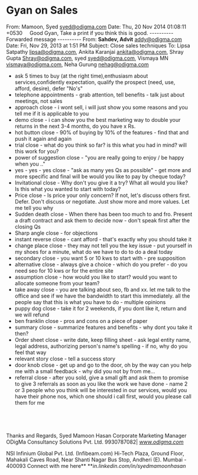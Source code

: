 # Gyan on Sales

From: Mamoon, Syed <syed@odigma.com>
Date: Thu, 20 Nov 2014 01:08:11 +0530 
 
 
Good Gyan,
Take a print if you think this is good.
---------- Forwarded message ----------
From: **Sahdev, Advit** <addy@odigma.com>
Date: Fri, Nov 29, 2013 at 1:51 PM
Subject: Close sales techniques
To: Lipsa Satpathy <lipsa@odigma.com>, Ankita Karanjai <ankita@odigma.com>, Shray Gupta <Shray@odigma.com>, syed <syed@odigma.com>, Vismaya MN <vismaya@odigma.com>, Neha Gurung <nehag@odigma.com>
* ask 5 times to buy (at the right time),enthusiasm about services,confidently expectation, qualify the prospect (need, use, afford, desire), defer "No's"
* telephone appointments - grab attention, tell benefits - talk just about meetings, not sales
* approach close - i wont sell, i will just show you some reasons and you tell me if it is applicable to you
* demo close - i can show you the best marketing way to double your returns in the next 3-4 months, do you have x Rs.
* hot button close - 90% of buying by 10% of the features - find that and push it again and again
* trial close - what do you think so far? is this what you had in mind? will this work for you?
* power of suggestion close - "you are really going to enjoy / be happy when you .."
* yes - yes - yes close - "ask as many yes Qs as possible" - get more and more specific and final will be would you like to pay by cheque today?
* Invitational close - Why don't you give it a try? What all would you like? Is this what you wanted to start with today?
* Price close - Is price your only concern? If not, let's discuss others first. Defer. Don't discuss or negotiate. Just show more and more values. Let me tell you why
* Sudden death close - When there has been too much to and fro. Present a draft contract and ask them to decide now - don't speak first after the closing Qs
* Sharp angle close - for objections
* instant reverse close - cant afford - that's exactly why you should take it
* change place close - they may not tell you the key issue - put yourself in my shoes for a minute, what do we have to do to do a deal today
* secondary close - you want 5 or 10 kws to start with - pre supposition
* alternative close - always give a choice - which do you prefer - do you need seo for 10 kws or for the entire site
* assumption close - how would you like to start? would you want to allocate someone from your team?
* take away close - you are talking about seo, fb and xx. let me talk to the office and see if we have the bandwidth to start this immediately. all the people say that this is what you have to do - multiple opinions
* puppy dog close - take it for 2 weekends, if you dont like it, return and we will refund
* ben franklin close - pros and cons on a piece of paper
* summary close - summarize features and benefits - why dont you take it then?
* Order sheet close - write date, keep filling sheet - ask legal entity name, legal address, authorizing person's name's spelling - if no, why do you feel that way
* relevant story close - tell a success story
* door knob close - get up and go to the door, oh by the way can you help me with a small feedback - why did you not by from me...
* referral close - after you sold, give a small gift and ask them to promise to give 3 referrals as soon as you like the work we have done - name 2 or 3 people who you think will be interested in our services, would you have their phone nos, which one should i call first, would you please call them for me

 
 
 
-- 
Thanks and Regards,
Syed Mamoon Hasan
Corporate Marketing Manager
ODigMa Consultancy Solutions Pvt. Ltd.
9930787082| _www.odigma.com_

NSI Infinium Global Pvt. Ltd. (Infibeam.com) Hi-Tech Plaza, Ground Floor, Mahakali Caves Road, Near Shanti Nagar Bus Stop, Andheri (E). Mumbai - 400093
Connect with me here** **_in.linkedin.com/in/syedmamoonhasan_

